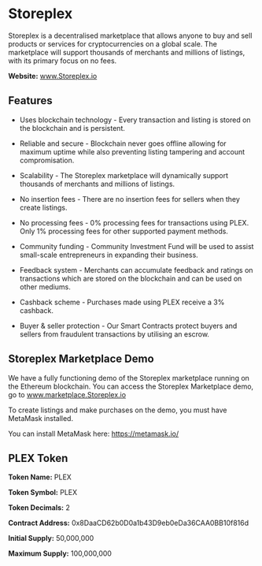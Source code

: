 # Storeplex

Storeplex is a decentralised marketplace that allows anyone to buy and sell products or services for cryptocurrencies on a global scale. The marketplace will support thousands of merchants and millions of listings, with its primary focus on no fees. 

**Website:** www.Storeplex.io




## Features

* Uses blockchain technology - Every transaction and listing is stored on the blockchain and is persistent.
 
* Reliable and secure - Blockchain never goes offline allowing for maximum uptime while also preventing listing tampering and account compromisation.
 
* Scalability - The Storeplex marketplace will dynamically support thousands of merchants and millions of listings.

* No insertion fees - There are no insertion fees for sellers when they create listings.
 
* No processing fees - 0% processing fees for transactions using PLEX. Only 1% processing fees for other supported payment methods.
 
* Community funding - Community Investment Fund will be used to assist small-scale entrepreneurs in expanding their business.

* Feedback system - Merchants can accumulate feedback and ratings on transactions which are stored on the blockchain and can be used on other mediums.
 
* Cashback scheme - Purchases made using PLEX receive a 3% cashback.
 
* Buyer & seller protection - Our Smart Contracts protect buyers and sellers from fraudulent transactions by utilising an escrow.

## Storeplex Marketplace Demo

We have a fully functioning demo of the Storeplex marketplace running on the Ethereum blockchain. You can access the Storeplex Marketplace demo, go to www.marketplace.Storeplex.io

To create listings and make purchases on the demo, you must have MetaMask installed.

You can install MetaMask here: https://metamask.io/



## PLEX Token

**Token Name:** PLEX

**Token Symbol:** PLEX

**Token Decimals:** 2

**Contract Address:** 0x8DaaCD62b0D0a1b43D9eb0eDa36CAA0BB10f816d

**Initial Supply:** 50,000,000

**Maximum Supply:** 100,000,000




